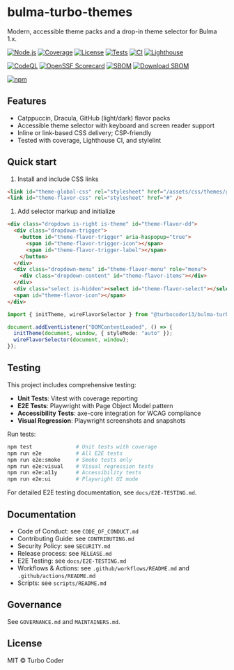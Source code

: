 # bulma-turbo-themes

Modern, accessible theme packs and a drop-in theme selector for Bulma 1.x.

[![Node.js](https://img.shields.io/badge/node.js-22-green)](https://nodejs.org/)
[![Coverage](https://codecov.io/gh/TurboCoder13/bulma-turbo-themes/branch/main/graph/badge.svg)](https://codecov.io/gh/TurboCoder13/bulma-turbo-themes)
[![License](https://img.shields.io/badge/License-MIT-green)](LICENSE)
[![Tests](https://img.shields.io/github/actions/workflow/status/TurboCoder13/bulma-turbo-themes/quality-ci-main.yml?label=tests&branch=main&logo=githubactions&logoColor=white)](https://github.com/TurboCoder13/bulma-turbo-themes/actions/workflows/quality-ci-main.yml?query=branch%3Amain)
[![CI](https://img.shields.io/github/actions/workflow/status/TurboCoder13/bulma-turbo-themes/quality-ci-main.yml?label=ci&branch=main&logo=githubactions&logoColor=white)](https://github.com/TurboCoder13/bulma-turbo-themes/actions/workflows/quality-ci-main.yml?query=branch%3Amain)
[![Lighthouse](https://img.shields.io/github/actions/workflow/status/TurboCoder13/bulma-turbo-themes/reporting-lighthouse-ci.yml?label=lighthouse&branch=main)](https://github.com/TurboCoder13/bulma-turbo-themes/actions/workflows/reporting-lighthouse-ci.yml?query=branch%3Amain)

[![CodeQL](https://github.com/TurboCoder13/bulma-turbo-themes/actions/workflows/security-codeql.yml/badge.svg?branch=main)](https://github.com/TurboCoder13/bulma-turbo-themes/actions/workflows/security-codeql.yml?query=branch%3Amain)
[![OpenSSF Scorecard](https://api.scorecard.dev/projects/github.com/TurboCoder13/bulma-turbo-themes/badge)](https://scorecard.dev/viewer/?uri=github.com/TurboCoder13/bulma-turbo-themes)
[![SBOM](https://img.shields.io/badge/SBOM-enabled-brightgreen)](SECURITY.md)
[![Download SBOM](https://img.shields.io/badge/SBOM-download_latest-blue?logo=github)](https://github.com/TurboCoder13/bulma-turbo-themes/actions/workflows/security-sbom.yml)

[![npm](https://img.shields.io/npm/v/%40turbocoder13%2Fbulma-turbo-themes)](https://www.npmjs.com/package/@turbocoder13/bulma-turbo-themes)

## Features

- Catppuccin, Dracula, GitHub (light/dark) flavor packs
- Accessible theme selector with keyboard and screen reader support
- Inline or link-based CSS delivery; CSP-friendly
- Tested with coverage, Lighthouse CI, and stylelint

## Quick start

1. Install and include CSS links

```html
<link id="theme-global-css" rel="stylesheet" href="/assets/css/themes/global.css" />
<link id="theme-flavor-css" rel="stylesheet" href="#" />
```

1. Add selector markup and initialize

```html
<div class="dropdown is-right is-theme" id="theme-flavor-dd">
  <div class="dropdown-trigger">
    <button id="theme-flavor-trigger" aria-haspopup="true">
      <span id="theme-flavor-trigger-icon"></span>
      <span id="theme-flavor-trigger-label"></span>
    </button>
  </div>
  <div class="dropdown-menu" id="theme-flavor-menu" role="menu">
    <div class="dropdown-content" id="theme-flavor-items"></div>
  </div>
  <div class="select is-hidden"><select id="theme-flavor-select"></select></div>
  <span id="theme-flavor-icon"></span>
</div>
```

```ts
import { initTheme, wireFlavorSelector } from "@turbocoder13/bulma-turbo-themes";

document.addEventListener("DOMContentLoaded", () => {
  initTheme(document, window, { styleMode: "auto" });
  wireFlavorSelector(document, window);
});
```

## Testing

This project includes comprehensive testing:

- **Unit Tests**: Vitest with coverage reporting
- **E2E Tests**: Playwright with Page Object Model pattern
- **Accessibility Tests**: axe-core integration for WCAG compliance
- **Visual Regression**: Playwright screenshots and snapshots

Run tests:

```bash
npm test              # Unit tests with coverage
npm run e2e           # All E2E tests
npm run e2e:smoke     # Smoke tests only
npm run e2e:visual    # Visual regression tests
npm run e2e:a11y      # Accessibility tests
npm run e2e:ui        # Playwright UI mode
```

For detailed E2E testing documentation, see `docs/E2E-TESTING.md`.

## Documentation

- Code of Conduct: see `CODE_OF_CONDUCT.md`
- Contributing Guide: see `CONTRIBUTING.md`
- Security Policy: see `SECURITY.md`
- Release process: see `RELEASE.md`
- E2E Testing: see `docs/E2E-TESTING.md`
- Workflows & Actions: see `.github/workflows/README.md` and `.github/actions/README.md`
- Scripts: see `scripts/README.md`

## Governance

See `GOVERNANCE.md` and `MAINTAINERS.md`.

## License

MIT © Turbo Coder
